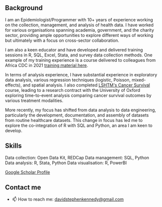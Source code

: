 ## Background
I am an Epidemiologist/Programmer with 10+ years of experience working on the collection, management, and analysis of health data. I have worked for various organisations spanning academia, government, and the charity sector, providing ample opportunities to explore different ways of working but ultimately with a focus on cross-sector collaboration. 

I am also a keen educator and have developed and delivered training sessions in R, SQL, Excel, Stata, and survey data collection methods. One example of my training experience is a course delivered to colleagues from Africa CDC in 2021 [training material here](https://github.com/dsbkennedy/AfricaCDCRTraining). 

In terms of analysis experience, I have substantial experience in exploratory data analysis, various regression techniques (logistic, Poisson, mixed-effects), and spatial analysis. I also completed [LSHTM's Cancer Survival](https://www.lshtm.ac.uk/study/courses/short-courses/cancer-survival) course, leading to a research contract with the University of Oxford exploring time-to-event analysis comparing cancer survival outcomes by various treatment modalities. 

More recently, my focus has shifted from data analysis to data engineering, particularly the development, documentation, and assembly of datasets from routine healthcare datasets. This change in focus has led me to explore the co-integration of R with SQL and Python, an area I am keen to develop. 

## Skills
Data collection: Open Data Kit, REDCap
Data management: SQL, Python
Data analysis: R, Stata, Python
Data visualisation: R, PowerBI

[Google Scholar Profile](https://scholar.google.com/citations?user=mrHqWHgAAAAJ&hl=en)

## Contact me
- 📫 How to reach me: davidstephenkennedy@gmail.com


